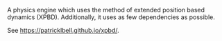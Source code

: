 A physics engine which uses the method of extended position based dynamics (XPBD). Additionally, it uses as few dependencies as possible.

See https://patricklbell.github.io/xpbd/.